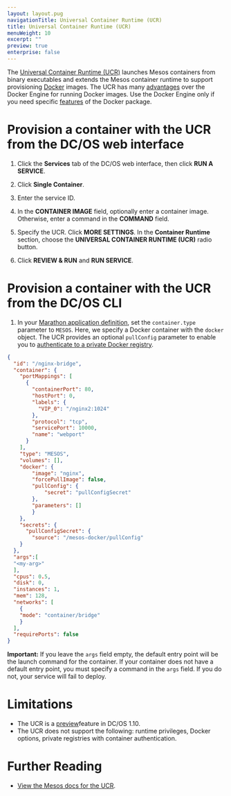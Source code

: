 ```yaml
---
layout: layout.pug
navigationTitle: Universal Container Runtime (UCR)
title: Universal Container Runtime (UCR)
menuWeight: 10
excerpt: ""
preview: true
enterprise: false
---
```

<!-- This source repo for this topic is https://github.com/dcos/dcos-docs -->

The [Universal Container Runtime (UCR)](http://mesos.apache.org/documentation/latest/container-image) launches Mesos containers from binary executables and extends the Mesos container runtime to support provisioning [Docker](https://docker.com/) images. The UCR has many [advantages](/1.10/deploying-services/containerizers/) over the Docker Engine for running Docker images. Use the Docker Engine only if you need specific [features](/1.10/deploying-services/containerizers/#container-runtime-features) of the Docker package.

# Provision a container with the UCR from the DC/OS web interface

1. Click the **Services** tab of the DC/OS web interface, then click **RUN A SERVICE**.

2. Click **Single Container**.

3. Enter the service ID.

4. In the **CONTAINER IMAGE** field, optionally enter a container image. Otherwise, enter a command in the **COMMAND** field.

5. Specify the UCR. Click **MORE SETTINGS**. In the **Container Runtime** section, choose the **UNIVERSAL CONTAINER RUNTIME (UCR)** radio button.

6. Click **REVIEW & RUN** and **RUN SERVICE**.

# Provision a container with the UCR from the DC/OS CLI

1. In your [Marathon application definition](/1.10/deploying-services/creating-services/#deploying-a-simple-docker-based-application-with-the-rest-api), set the `container.type` parameter to `MESOS`. Here, we specify a Docker container with the `docker` object. The UCR provides an optional `pullConfig` parameter to enable you to [authenticate to a private Docker registry](/1.10/deploying-services/private-docker-registry/).

```json
{
  "id": "/nginx-bridge",
  "container": {
    "portMappings": [
      {
        "containerPort": 80,
        "hostPort": 0,
        "labels": {
          "VIP_0": "/nginx2:1024"
        },
        "protocol": "tcp",
        "servicePort": 10000,
        "name": "webport"
      }
    ],
    "type": "MESOS",
    "volumes": [],
    "docker": {
        "image": "nginx",
        "forcePullImage": false,
        "pullConfig": {
            "secret": "pullConfigSecret"
        },
        "parameters": []
        }
    },
    "secrets": {
      "pullConfigSecret": {
        "source": "/mesos-docker/pullConfig"
    }
  },
  "args":[
  "<my-arg>"
  ],
  "cpus": 0.5,
  "disk": 0,
  "instances": 1,
  "mem": 128,
  "networks": [
    {
    "mode": "container/bridge"
    }
  ],
  "requirePorts": false
}
```

**Important:** If you leave the `args` field empty, the default entry point will be the launch command for the container. If your container does not have a default entry point, you must specify a command in the `args` field. If you do not, your service will fail to deploy.

# Limitations

- The UCR is a [preview](/1.10/overview/feature-maturity/)feature in DC/OS 1.10.
- The UCR does not support the following: runtime privileges, Docker options, private registries with container authentication.

# Further Reading

- [View the Mesos docs for the UCR](http://mesos.apache.org/documentation/latest/container-image/).